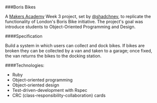 ###Boris Bikes

A [Makers Academy](https://github.com/makersacademy) Week 3 project, set by [@shadchnev](https://github.com/shadchnev), to replicate the functionality of London's Boris Bike initiative. The project's goal was introduce students to Object-Oriented Programming and Design.

####Specification

Build a system in which users can collect and dock bikes. If bikes are broken they can be collected by a van and taken to a garage; once fixed, the van returns the bikes to the docking station.

####Technologies:
* Ruby
* Object-oriented programming
* Object-oriented design
* Test-driven-development with Rspec
* CRC (class-responsibility-collaboration) cards

